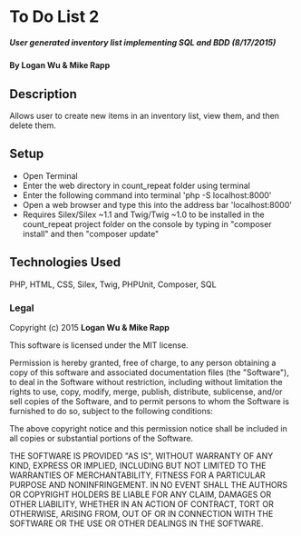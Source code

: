 # To Do List 2

##### User generated inventory list implementing SQL and BDD (8/17/2015)

#### By Logan Wu & Mike Rapp

## Description

Allows user to create new items in an inventory list, view them, and then delete them.

## Setup

* Open Terminal
* Enter the web directory in count_repeat folder using terminal
* Enter the following command into terminal 'php -S localhost:8000'
* Open a web browser and type this into the address bar 'localhost:8000'
* Requires Silex/Silex ~1.1 and Twig/Twig ~1.0 to be installed in the count_repeat project folder on the console by typing in "composer install" and then "composer update"

## Technologies Used

PHP, HTML, CSS, Silex, Twig, PHPUnit, Composer, SQL

### Legal

Copyright (c) 2015 **Logan Wu & Mike Rapp**

This software is licensed under the MIT license.

Permission is hereby granted, free of charge, to any person obtaining a copy
of this software and associated documentation files (the "Software"), to deal
in the Software without restriction, including without limitation the rights
to use, copy, modify, merge, publish, distribute, sublicense, and/or sell
copies of the Software, and to permit persons to whom the Software is
furnished to do so, subject to the following conditions:

The above copyright notice and this permission notice shall be included in
all copies or substantial portions of the Software.

THE SOFTWARE IS PROVIDED "AS IS", WITHOUT WARRANTY OF ANY KIND, EXPRESS OR
IMPLIED, INCLUDING BUT NOT LIMITED TO THE WARRANTIES OF MERCHANTABILITY,
FITNESS FOR A PARTICULAR PURPOSE AND NONINFRINGEMENT. IN NO EVENT SHALL THE
AUTHORS OR COPYRIGHT HOLDERS BE LIABLE FOR ANY CLAIM, DAMAGES OR OTHER
LIABILITY, WHETHER IN AN ACTION OF CONTRACT, TORT OR OTHERWISE, ARISING FROM,
OUT OF OR IN CONNECTION WITH THE SOFTWARE OR THE USE OR OTHER DEALINGS IN
THE SOFTWARE.
